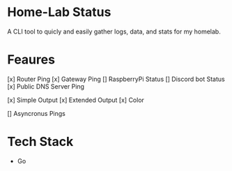# Home-Lab Status

A CLI tool to quicly and easily gather logs, data, and stats for my homelab. 


# Feaures

[x] Router Ping
[x] Gateway Ping
[] RaspberryPi Status
[] Discord bot Status
[x] Public DNS Server Ping

[x] Simple Output
[x] Extended Output
[x] Color


[] Asyncronus Pings

# Tech Stack

- Go
